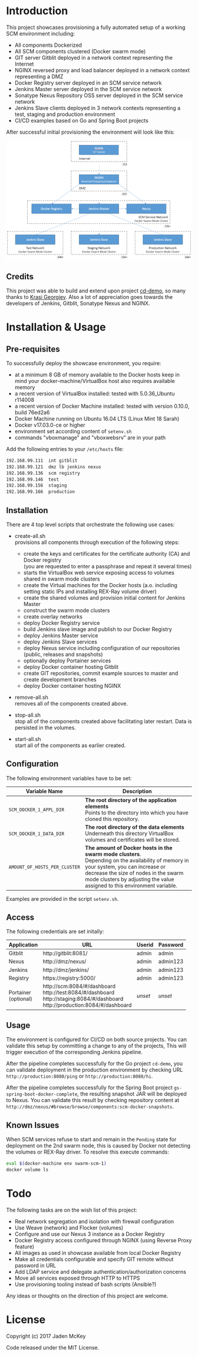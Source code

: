 # Introduction

This project showcases provisioning a fully automated setup of a working SCM environment including:

 * All components Dockerized
 * All SCM components clustered (Docker swarm mode)
 * GIT server Gitblit deployed in a network context representing the Internet
 * NGINX reversed proxy and load balancer deployed in a network context representing a DMZ
 * Docker Registry server deployed in an SCM service network
 * Jenkins Master server deployed in the SCM service network
 * Sonatype Nexus Repository OSS server deployed in the SCM service network
 * Jenkins Slave clients deployed in 3 network contexts representing a test, staging and production environment
 * CI/CD examples based on Go and Spring Boot projects

After successful initial provisioning the environment will look like this:

![landscape](landscape1.png)

## Credits

This project was able to build and extend upon project [cd-demo](https://github.com/krasi-georgiev/cd-demo), so many thanks to [Krasi Georgiev](https://github.com/krasi-georgiev). Also a lot of appreciation goes towards the developers of Jenkins, Gitblit, Sonatype Nexus and NGINX.


# Installation & Usage

## Pre-requisites

To successfully deploy the showcase environment, you require:

 * at a minimum 8 GB of memory available to the Docker hosts
   keep in mind your docker-machine/VirtualBox host also requires available memory
 * a recent version of VirtualBox installed: tested with 5.0.36_Ubuntu r114008
 * a recent version of Docker Machine installed: tested with version 0.10.0, build 76ed2a6
 * Docker Machine running on Ubuntu 16.04 LTS (Linux Mint 18 Sarah)
 * Docker v17.03.0-ce or higher
 * environment set according content of `setenv.sh`
 * commands "vboxmanage" and "vboxwebsrv" are in your path

Add the following entries to your `/etc/hosts` file:

```bash
192.168.99.111  int gitblit
192.168.99.121  dmz lb jenkins nexus
192.168.99.136  scm registry
192.168.99.146  test
192.168.99.156  staging
192.168.99.166  production
```

## Installation

There are 4 top level scripts that orchestrate the following use cases:

 * create-all.sh  
   provisions all components through execution of the following steps:
   * create the keys and certificates for the certificate authority (CA) and Docker registry  
     (you are requested to enter a passphrase and repeat it several times)
   * starts the VirtualBox web service exposing access to volumes shared in swarm mode clusters
   * create the Virtual machines for the Docker hosts (a.o. including setting static IPs and installing REX-Ray volume driver)
   * create the shared volumes and provision initial content for Jenkins Master
   * construct the swarm mode clusters
   * create overlay networks
   * deploy Docker Registry service
   * build Jenkins slave image and publish to our Docker Registry
   * deploy Jenkins Master service
   * deploy Jenkins Slave services
   * deploy Nexus service including configuration of our repositories (public, releases and snapshots)
   * optionally deploy Portainer services
   * deploy Docker container hosting Gitblit
   * create GIT repositories, commit example sources to master and create development branches  
   * deploy Docker container hosting NGINX

 * remove-all.sh  
   removes all of the components created above.

 * stop-all.sh  
   stop all of the components created above facilitating later restart. Data is persisted in the volumes.
   
 * start-all.sh  
   start all of the components as earlier created.

## Configuration

The following environment variables have to be set:

| Variable Name | Description |
| ------------- | ------------|
| `SCM_DOCKER_1_APPL_DIR` | <b>The root directory of the application elements</b><br/>Points to the directory into which you have cloned this repository. |
| `SCM_DOCKER_1_DATA_DIR` | <b>The root directory of the data elements</b><br/>Underneath this directory VirtualBox volumes and certificates will be stored. |
| `AMOUNT_OF_HOSTS_PER_CLUSTER` | <b>The amount of Docker hosts in the swarm mode clusters</b>.<br/> Depending on the availability of memory in your system, you can increase or decrease the size of nodes in the swarm mode clusters by adjusting the value assigned to this environment variable. |

Examples are provided in the script `setenv.sh`.

## Access

The following credentials are set initally:

| Application | URL | Userid | Password |
| ----------- | --- | ------ | -------- |
| Gitblit | http://gitblit:8081/ | admin | admin |
| Nexus | http://dmz/nexus/ | admin | admin123 |
| Jenkins | http://dmz/jenkins/ | admin | admin123 |
| Registry | https://registry:5000/ | admin | admin123 |
| Portainer<br/>(optional) | http://scm:8084/#/dashboard</br>http://test:8084/#/dashboard</br>http://staging:8084/#/dashboard</br>http://production:8084/#/dashboard | <i>unset</i> | <i>unset</i> |

## Usage

The environment is configured for CI/CD on both source projects. You can validate this setup by committing a change to any of the projects, This will trigger execution of the corresponding Jenkins pipeline.

After the pipeline completes successfully for the Go project `cd-demo`, you can validate deployment in the production environment by checking URL `http://production:8080/ping` or `http://production:8080/hi`.

After the pipeline completes successfully for the Spring Boot project `gs-spring-boot-docker-complete`, the resulting snapshot JAR will be deployed to Nexus. You can validate this result by checking repository content at `http://dmz/nexus/#browse/browse/components:scm-docker-snapshots`.

## Known Issues

When SCM services refuse to start and remain in the `Pending` state for deployment on the 2nd swarm node, this is caused by Docker not detecting the volumes or REX-Ray driver. To resolve this execute commands:

```bash
eval $(docker-machine env swarm-scm-1)
docker volume ls
```

# Todo

The following tasks are on the wish list of this project:

 * Real network segregation and isolation with firewall configuration
 * Use Weave (network) and Flocker (volumes)
 * Configure and use our Nexus 3 instance as a Docker Registry
 * Docker Registry access configured through NGINX (using Reverse Proxy feature)
 * All images as used in showcase available from local Docker Registry
 * Make all credentials configurable and specify GIT remote without password in URL
 * Add LDAP service and delegate authentication/authorization concerns
 * Move all services exposed through HTTP to HTTPS
 * Use provisioning tooling instead of bash scripts (Ansible?)

Any ideas or thoughts on the direction of this project are welcome.

License
=======
Copyright (c) 2017 Jaden McKey

Code released under the MIT License.

